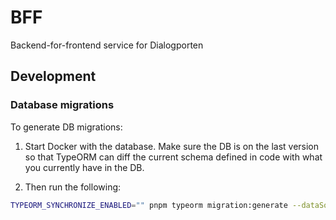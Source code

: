 # BFF

Backend-for-frontend service for Dialogporten

## Development

### Database migrations

To generate DB migrations:

1. Start Docker with the database. Make sure the DB is on the last version so that TypeORM can diff the current schema defined in code with what you currently have in the DB.

2. Then run the following:

```bash
TYPEORM_SYNCHRONIZE_ENABLED="" pnpm typeorm migration:generate --dataSource ./src/data-source.ts ./src/migrations/name-of-new-migration
```
